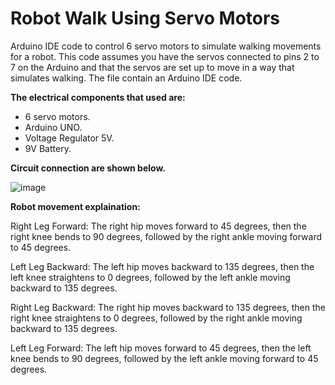# Robot Walk Using Servo Motors
 Arduino IDE code to control 6 servo motors to simulate walking movements for a robot. This code assumes you have the servos connected to pins 2 to 7 on the Arduino and that the servos are set up to move in a way that simulates walking. 
The file contain an Arduino IDE code.

**The electrical components that used are:**
- 6 servo motors.
- Arduino UNO.
- Voltage Regulator 5V.
- 9V Battery.

**Circuit connection are shown below.**

![image](https://github.com/AFrado/Robot-Walk-Using-Servo-Motors/assets/174622127/05ccf347-c01b-4ad4-a448-0d632eb8f782)

**Robot movement explaination:**

Right Leg Forward: The right hip moves forward to 45 degrees, then the right knee bends to 90 degrees, followed by the right ankle moving forward to 45 degrees.

Left Leg Backward: The left hip moves backward to 135 degrees, then the left knee straightens to 0 degrees, followed by the left ankle moving backward to 135 degrees.

Right Leg Backward: The right hip moves backward to 135 degrees, then the right knee straightens to 0 degrees, followed by the right ankle moving backward to 135 degrees.

Left Leg Forward: The left hip moves forward to 45 degrees, then the left knee bends to 90 degrees, followed by the left ankle moving forward to 45 degrees.
